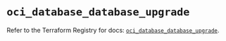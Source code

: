 # `oci_database_database_upgrade`

Refer to the Terraform Registry for docs: [`oci_database_database_upgrade`](https://registry.terraform.io/providers/hashicorp/oci/7.19.0/docs/resources/database_database_upgrade).

